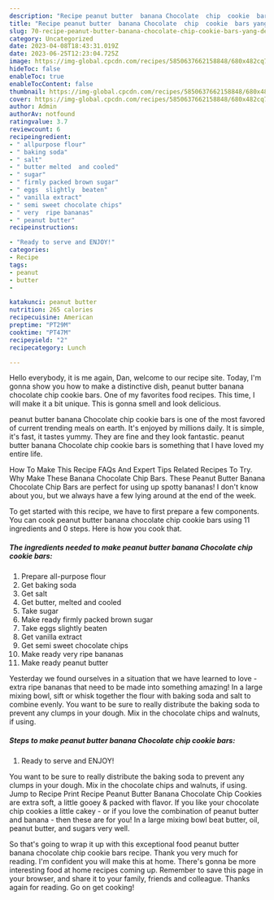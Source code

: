 ```yaml
---
description: "Recipe peanut butter  banana Chocolate  chip  cookie  bars yang Delicious}"
title: "Recipe peanut butter  banana Chocolate  chip  cookie  bars yang Delicious}"
slug: 70-recipe-peanut-butter-banana-chocolate-chip-cookie-bars-yang-delicious
category: Uncategorized
date: 2023-04-08T18:43:31.019Z
date: 2023-06-25T12:23:04.725Z
image: https://img-global.cpcdn.com/recipes/5850637662158848/680x482cq70/peanut-butter-banana-chocolate-chip-cookie-bars-recipe-main-photo.jpg
hideToc: false
enableToc: true
enableTocContent: false
thumbnail: https://img-global.cpcdn.com/recipes/5850637662158848/680x482cq70/peanut-butter-banana-chocolate-chip-cookie-bars-recipe-main-photo.jpg
cover: https://img-global.cpcdn.com/recipes/5850637662158848/680x482cq70/peanut-butter-banana-chocolate-chip-cookie-bars-recipe-main-photo.jpg
author: Admin
authorAv: notfound
ratingvalue: 3.7
reviewcount: 6
recipeingredient:
- " allpurpose flour"
- " baking soda"
- " salt"
- " butter melted  and cooled"
- " sugar"
- " firmly packed brown sugar"
- " eggs  slightly  beaten"
- " vanilla extract"
- " semi sweet chocolate chips"
- " very  ripe bananas"
- " peanut butter"
recipeinstructions:

- "Ready to serve and ENJOY!"
categories:
- Recipe
tags:
- peanut
- butter
- 

katakunci: peanut butter  
nutrition: 265 calories
recipecuisine: American
preptime: "PT29M"
cooktime: "PT47M"
recipeyield: "2"
recipecategory: Lunch

---
```



Hello everybody, it is me again, Dan, welcome to our recipe site. Today, I'm gonna show you how to make a distinctive dish, peanut butter  banana chocolate  chip  cookie  bars. One of my favorites food recipes. This time, I will make it a bit unique. This is gonna smell and look delicious.

peanut butter  banana Chocolate  chip  cookie  bars is one of the most favored of current trending meals on earth. It's enjoyed by millions daily. It is simple, it's fast, it tastes yummy. They are fine and they look fantastic. peanut butter  banana Chocolate  chip  cookie  bars is something that I have loved my entire life.

How To Make This Recipe FAQs And Expert Tips Related Recipes To Try. Why Make These Banana Chocolate Chip Bars. These Peanut Butter Banana Chocolate Chip Bars are perfect for using up spotty bananas! I don&#39;t know about you, but we always have a few lying around at the end of the week.


To get started with this recipe, we have to first prepare a few components. You can cook peanut butter  banana chocolate  chip  cookie  bars using 11 ingredients and 0 steps. Here is how you cook that.

<!--inarticleads1-->

##### The ingredients needed to make peanut butter  banana Chocolate  chip  cookie  bars:

1. Prepare  all-purpose flour
1. Get  baking soda
1. Get  salt
1. Get  butter, melted  and cooled
1. Take  sugar
1. Make ready  firmly packed brown sugar
1. Take  eggs  slightly  beaten
1. Get  vanilla extract
1. Get  semi sweet chocolate chips
1. Make ready  very  ripe bananas
1. Make ready  peanut butter


Yesterday we found ourselves in a situation that we have learned to love - extra ripe bananas that need to be made into something amazing! In a large mixing bowl, sift or whisk together the flour with baking soda and salt to combine evenly. You want to be sure to really distribute the baking soda to prevent any clumps in your dough. Mix in the chocolate chips and walnuts, if using. 

<!--inarticleads2-->

##### Steps to make peanut butter  banana Chocolate  chip  cookie  bars:


1. Ready to serve and ENJOY!

You want to be sure to really distribute the baking soda to prevent any clumps in your dough. Mix in the chocolate chips and walnuts, if using. Jump to Recipe Print Recipe Peanut Butter Banana Chocolate Chip Cookies are extra soft, a little gooey &amp; packed with flavor. If you like your chocolate chip cookies a little cakey - or if you love the combination of peanut butter and banana - then these are for you! In a large mixing bowl beat butter, oil, peanut butter, and sugars very well. 

So that's going to wrap it up with this exceptional food peanut butter  banana chocolate  chip  cookie  bars recipe. Thank you very much for reading. I'm confident you will make this at home. There's gonna be more interesting food at home recipes coming up. Remember to save this page in your browser, and share it to your family, friends and colleague. Thanks again for reading. Go on get cooking!
